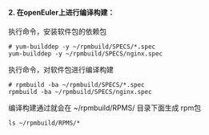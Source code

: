 #### 2. 在openEuler上进行编译构建：

执行命令，安装软件包的依赖包

```
# yum-builddep -y ~/rpmbuild/SPECS/*.spec
yum-builddep -y ~/rpmbuild/SPECS/nginx.spec
```

执行命令，对软件包进行编译构建

```
# rpmbuild -ba ~/rpmbuild/SPECS/*.spec
rpmbuild -ba ~/rpmbuild/SPECS/nginx.spec
```

编译构建通过就会在 ~/rpmbuild/RPMS/ 目录下面生成 rpm包

```
ls ~/rpmbuild/RPMS/*
```

#### 